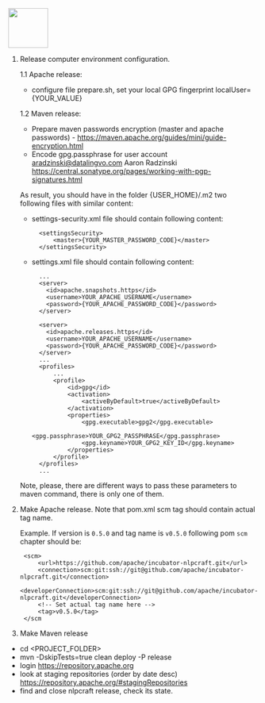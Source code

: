 <!--
 Licensed to the Apache Software Foundation (ASF) under one or more
 contributor license agreements.  See the NOTICE file distributed with
 this work for additional information regarding copyright ownership.
 The ASF licenses this file to You under the Apache License, Version 2.0
 (the "License"); you may not use this file except in compliance with
 the License.  You may obtain a copy of the License at

      http://www.apache.org/licenses/LICENSE-2.0

 Unless required by applicable law or agreed to in writing, software
 distributed under the License is distributed on an "AS IS" BASIS,
 WITHOUT WARRANTIES OR CONDITIONS OF ANY KIND, either express or implied.
 See the License for the specific language governing permissions and
 limitations under the License.
-->

<img src="https://nlpcraft.apache.org/images/nlpcraft_logo_black.gif" height="80px" alt="">

1. Release computer environment configuration.

    1.1 Apache release:
    - configure file prepare.sh, set your local GPG fingerprint localUser={YOUR_VALUE}

    1.2 Maven release:
    - Prepare maven passwords encryption (master and apache passwords) - https://maven.apache.org/guides/mini/guide-encryption.html
    - Encode gpg.passphrase for user account aradzinski@datalingvo.com Aaron Radzinski https://central.sonatype.org/pages/working-with-pgp-signatures.html 
 
    As result, you should have in the folder {USER_HOME}/.m2 two following files with similar content:
    
    - settings-security.xml file should contain following content:
  
            <settingsSecurity>
                <master>{YOUR_MASTER_PASSWORD_CODE}</master>
            </settingsSecurity>
  
    - settings.xml file should contain following content:
  
            ...
            <server>
              <id>apache.snapshots.https</id>
              <username>YOUR_APACHE_USERNAME</username>
              <password>{YOUR_APACHE_PASSWORD_CODE}</password>
            </server>
            
            <server>
              <id>apache.releases.https</id>
              <username>YOUR_APACHE_USERNAME</username>
              <password>{YOUR_APACHE_PASSWORD_CODE}</password>
            </server>
            ...
            <profiles>
                ...
                <profile>
                    <id>gpg</id>
                    <activation>
                        <activeByDefault>true</activeByDefault>
                    </activation>
                    <properties>
                        <gpg.executable>gpg2</gpg.executable>
                        <gpg.passphrase>YOUR_GPG2_PASSPHRASE</gpg.passphrase>
                        <gpg.keyname>YOUR_GPG2_KEY_ID</gpg.keyname>
                    </properties>
                </profile>
            </profiles>
            ...
    Note, please, there are different ways to pass these parameters to maven command, there is only one of them.        
            
2. Make Apache release. Note that pom.xml scm tag should contain actual tag name.

    Example. If version is `0.5.0` and tag name is `v0.5.0` following pom `scm` chapter should be:
    
        <scm>
            <url>https://github.com/apache/incubator-nlpcraft.git</url>
            <connection>scm:git:ssh://git@github.com/apache/incubator-nlpcraft.git</connection>
            <developerConnection>scm:git:ssh://git@github.com/apache/incubator-nlpcraft.git</developerConnection>
            <!-- Set actual tag name here -->
            <tag>v0.5.0</tag>
        </scm
3. Make Maven release
  - cd <PROJECT_FOLDER>
  - mvn -DskipTests=true clean deploy -P release
  - login https://repository.apache.org
  - look at staging repositories (order by date desc) https://repository.apache.org/#stagingRepositories
  - find and close nlpcraft release, check its state.   
  
  